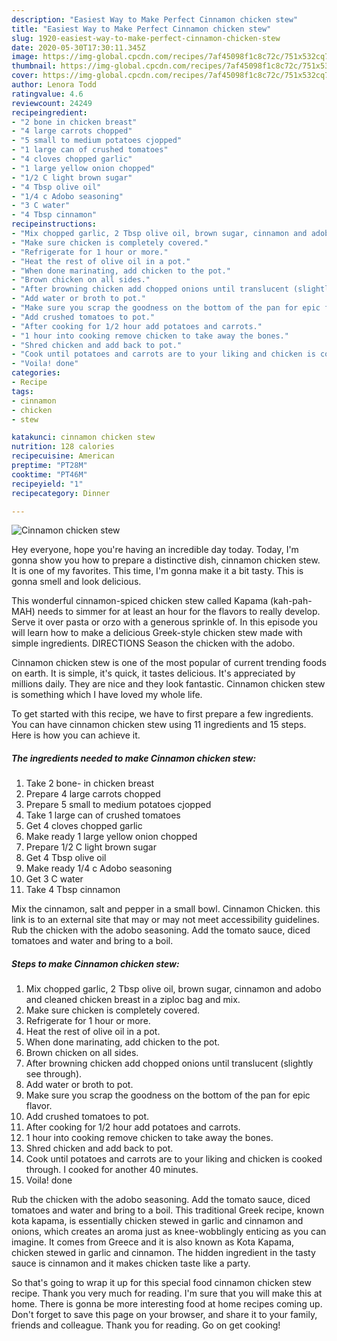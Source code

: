 ```yaml
---
description: "Easiest Way to Make Perfect Cinnamon chicken stew"
title: "Easiest Way to Make Perfect Cinnamon chicken stew"
slug: 1920-easiest-way-to-make-perfect-cinnamon-chicken-stew
date: 2020-05-30T17:30:11.345Z
image: https://img-global.cpcdn.com/recipes/7af45098f1c8c72c/751x532cq70/cinnamon-chicken-stew-recipe-main-photo.jpg
thumbnail: https://img-global.cpcdn.com/recipes/7af45098f1c8c72c/751x532cq70/cinnamon-chicken-stew-recipe-main-photo.jpg
cover: https://img-global.cpcdn.com/recipes/7af45098f1c8c72c/751x532cq70/cinnamon-chicken-stew-recipe-main-photo.jpg
author: Lenora Todd
ratingvalue: 4.6
reviewcount: 24249
recipeingredient:
- "2 bone in chicken breast"
- "4 large carrots chopped"
- "5 small to medium potatoes cjopped"
- "1 large can of crushed tomatoes"
- "4 cloves chopped garlic"
- "1 large yellow onion chopped"
- "1/2 C light brown sugar"
- "4 Tbsp olive oil"
- "1/4 c Adobo seasoning"
- "3 C water"
- "4 Tbsp cinnamon"
recipeinstructions:
- "Mix chopped garlic, 2 Tbsp olive oil, brown sugar, cinnamon and adobo and cleaned chicken breast in a ziploc bag and mix."
- "Make sure chicken is completely covered."
- "Refrigerate for 1 hour or more."
- "Heat the rest of olive oil in a pot."
- "When done marinating, add chicken to the pot."
- "Brown chicken on all sides."
- "After browning chicken add chopped onions until translucent (slightly see through)."
- "Add water or broth to pot."
- "Make sure you scrap the goodness on the bottom of the pan for epic flavor."
- "Add crushed tomatoes to pot."
- "After cooking for 1/2 hour add potatoes and carrots."
- "1 hour into cooking remove chicken to take away the bones."
- "Shred chicken and add back to pot."
- "Cook until potatoes and carrots are to your liking and chicken is cooked through. I cooked for another 40 minutes."
- "Voila! done"
categories:
- Recipe
tags:
- cinnamon
- chicken
- stew

katakunci: cinnamon chicken stew 
nutrition: 128 calories
recipecuisine: American
preptime: "PT28M"
cooktime: "PT46M"
recipeyield: "1"
recipecategory: Dinner

---
```



![Cinnamon chicken stew](https://img-global.cpcdn.com/recipes/7af45098f1c8c72c/751x532cq70/cinnamon-chicken-stew-recipe-main-photo.jpg)

Hey everyone, hope you're having an incredible day today. Today, I'm gonna show you how to prepare a distinctive dish, cinnamon chicken stew. It is one of my favorites. This time, I'm gonna make it a bit tasty. This is gonna smell and look delicious.

This wonderful cinnamon-spiced chicken stew called Kapama (kah-pah-MAH) needs to simmer for at least an hour for the flavors to really develop. Serve it over pasta or orzo with a generous sprinkle of. In this episode you will learn how to make a delicious Greek-style chicken stew made with simple ingredients. DIRECTIONS Season the chicken with the adobo.

Cinnamon chicken stew is one of the most popular of current trending foods on earth. It is simple, it's quick, it tastes delicious. It's appreciated by millions daily. They are nice and they look fantastic. Cinnamon chicken stew is something which I have loved my whole life.


To get started with this recipe, we have to first prepare a few ingredients. You can have cinnamon chicken stew using 11 ingredients and 15 steps. Here is how you can achieve it.

<!--inarticleads1-->

##### The ingredients needed to make Cinnamon chicken stew:

1. Take 2 bone- in chicken breast
1. Prepare 4 large carrots chopped
1. Prepare 5 small to medium potatoes cjopped
1. Take 1 large can of crushed tomatoes
1. Get 4 cloves chopped garlic
1. Make ready 1 large yellow onion chopped
1. Prepare 1/2 C light brown sugar
1. Get 4 Tbsp olive oil
1. Make ready 1/4 c Adobo seasoning
1. Get 3 C water
1. Take 4 Tbsp cinnamon


Mix the cinnamon, salt and pepper in a small bowl. Cinnamon Chicken. this link is to an external site that may or may not meet accessibility guidelines. Rub the chicken with the adobo seasoning. Add the tomato sauce, diced tomatoes and water and bring to a boil. 

<!--inarticleads2-->

##### Steps to make Cinnamon chicken stew:

1. Mix chopped garlic, 2 Tbsp olive oil, brown sugar, cinnamon and adobo and cleaned chicken breast in a ziploc bag and mix.
1. Make sure chicken is completely covered.
1. Refrigerate for 1 hour or more.
1. Heat the rest of olive oil in a pot.
1. When done marinating, add chicken to the pot.
1. Brown chicken on all sides.
1. After browning chicken add chopped onions until translucent (slightly see through).
1. Add water or broth to pot.
1. Make sure you scrap the goodness on the bottom of the pan for epic flavor.
1. Add crushed tomatoes to pot.
1. After cooking for 1/2 hour add potatoes and carrots.
1. 1 hour into cooking remove chicken to take away the bones.
1. Shred chicken and add back to pot.
1. Cook until potatoes and carrots are to your liking and chicken is cooked through. I cooked for another 40 minutes.
1. Voila! done


Rub the chicken with the adobo seasoning. Add the tomato sauce, diced tomatoes and water and bring to a boil. This traditional Greek recipe, known kota kapama, is essentially chicken stewed in garlic and cinnamon and onions, which creates an aroma just as knee-wobblingly enticing as you can imagine. It comes from Greece and it is also known as Kota Kapama, chicken stewed in garlic and cinnamon. The hidden ingredient in the tasty sauce is cinnamon and it makes chicken taste like a party. 

So that's going to wrap it up for this special food cinnamon chicken stew recipe. Thank you very much for reading. I'm sure that you will make this at home. There is gonna be more interesting food at home recipes coming up. Don't forget to save this page on your browser, and share it to your family, friends and colleague. Thank you for reading. Go on get cooking!
